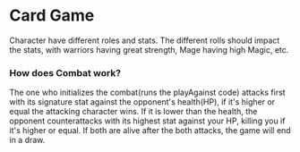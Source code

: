 # Card Game
Character have different roles and stats. The different rolls should impact the stats, 
with warriors having great strength, Mage having high Magic, etc. 

### How does Combat work?
The one who initializes the combat(runs the playAgainst code) attacks first with its signature stat 
against the opponent's health(HP), if it's higher or equal the attacking character wins. 
If it is lower than the health, the opponent counterattacks with its highest stat against your HP, 
killing you if it's higher or equal. If both are alive after the both attacks, the game will end in a draw.

